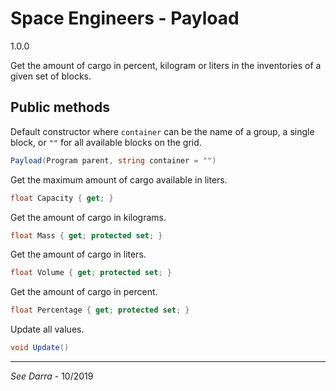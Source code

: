 # Space Engineers - Payload
1.0.0

Get the amount of cargo in percent, kilogram or liters in the inventories of a given set of blocks.

## Public methods
Default constructor where `container` can be the name of a group, a single block, or `""` for all available blocks on the grid.
```C#
Payload(Program parent, string container = "")
```
Get the maximum amount of cargo available in liters.
```C#
float Capacity { get; }
```
Get the amount of cargo in kilograms.
```C#
float Mass { get; protected set; }
```
Get the amount of cargo in liters.
```C#
float Volume { get; protected set; }
```
Get the amount of cargo in percent.
```C#
float Percentage { get; protected set; }
```
Update all values.
```C#
void Update()
```
---
*See Darra* - 10/2019
